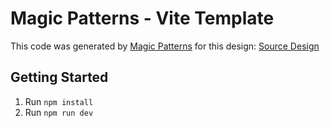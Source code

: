 # Magic Patterns - Vite Template

This code was generated by [Magic Patterns](https://magicpatterns.com) for this design: [Source Design](https://www.magicpatterns.com/c/3hqp4ncud1mbx3q5qtdd1f)

## Getting Started

1. Run `npm install`
2. Run `npm run dev`
